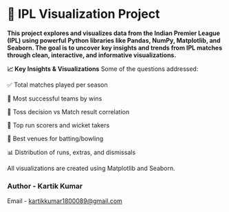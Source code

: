 # 🏏 IPL Visualization Project
**This project explores and visualizes data from the Indian Premier League (IPL) using powerful Python libraries like Pandas, NumPy, Matplotlib, and Seaborn. The goal is to uncover key insights and trends from IPL matches through clean, interactive, and informative visualizations.**

**📈 Key Insights & Visualizations**
Some of the questions addressed:

✅ Total matches played per season

🥇 Most successful teams by wins

🧠 Toss decision vs Match result correlation

🎯 Top run scorers and wicket takers

📍 Best venues for batting/bowling

📊 Distribution of runs, extras, and dismissals

All visualizations are created using Matplotlib and Seaborn.





### Author - Kartik Kumar
Email - kartikkumar1800089@gmail.com 


